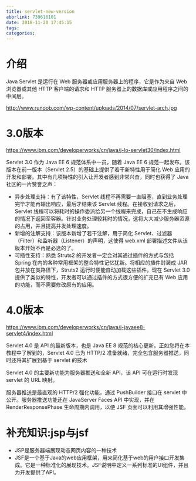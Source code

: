 ```yaml
---
title: servlet-new-version
abbrlink: 739616101
date: 2018-11-20 17:45:15
tags:
categories:
---
```

# 介绍
Java Servlet 是运行在 Web 服务器或应用服务器上的程序，它是作为来自 Web 浏览器或其他 HTTP 客户端的请求和 HTTP 服务器上的数据库或应用程序之间的中间层。

http://www.runoob.com/wp-content/uploads/2014/07/servlet-arch.jpg

# 3.0版本
https://www.ibm.com/developerworks/cn/java/j-lo-servlet30/index.html

Servlet 3.0 作为 Java EE 6 规范体系中一员，随着 Java EE 6 规范一起发布。该版本在前一版本（Servlet 2.5）的基础上提供了若干新特性用于简化 Web 应用的开发和部署。其中有几项特性的引入让开发者感到非常兴奋，同时也获得了 Java 社区的一片赞誉之声：

- 异步处理支持：有了该特性，Servlet 线程不再需要一直阻塞，直到业务处理完毕才能再输出响应，最后才结束该 Servlet 线程。在接收到请求之后，Servlet 线程可以将耗时的操作委派给另一个线程来完成，自己在不生成响应的情况下返回至容器。针对业务处理较耗时的情况，这将大大减少服务器资源的占用，并且提高并发处理速度。
- 新增的注解支持：该版本新增了若干注解，用于简化 Servlet、过滤器（Filter）和监听器（Listener）的声明，这使得 web.xml 部署描述文件从该版本开始不再是必选的了。
- 可插性支持：熟悉 Struts2 的开发者一定会对其通过插件的方式与包括 Spring 在内的各种常用框架的整合特性记忆犹新。将相应的插件封装成 JAR 包并放在类路径下，Struts2 运行时便能自动加载这些插件。现在 Servlet 3.0 提供了类似的特性，开发者可以通过插件的方式很方便的扩充已有 Web 应用的功能，而不需要修改原有的应用。



# 4.0版本
https://www.ibm.com/developerworks/cn/java/j-javaee8-servlet4/index.html

Servlet 4.0 是 API 的最新版本，也是 Java EE 8 规范的核心更新。正如您将在本教程中了解到的，Servlet 4.0 已为 HTTP/2 准备就绪，完全包含服务器推送，同时还将其扩展到基于 servlet 的技术

Servlet 4.0 的主要新功能为服务器推送和全新 API，该 API 可在运行时发现 servlet 的 URL 映射。

服务器推送是最直观的 HTTP/2 强化功能，通过 PushBuilder 接口在 servlet 中公开。服务器推送功能还在 JavaServer Faces API 中实现，并在 RenderResponsePhase 生命周期内调用，以便 JSF 页面可以利用其增强性能。


# 补充知识:jsp与jsf
- JSP是服务器端展现动态网页内容的一种技术
- JSF是一个基于Java的web应用框架，用来简化基于web的用户接口开发集成。它是一种标准化的展现技术。JSF说明中定义一系列标准的UI组件，并且为开发提供了API。